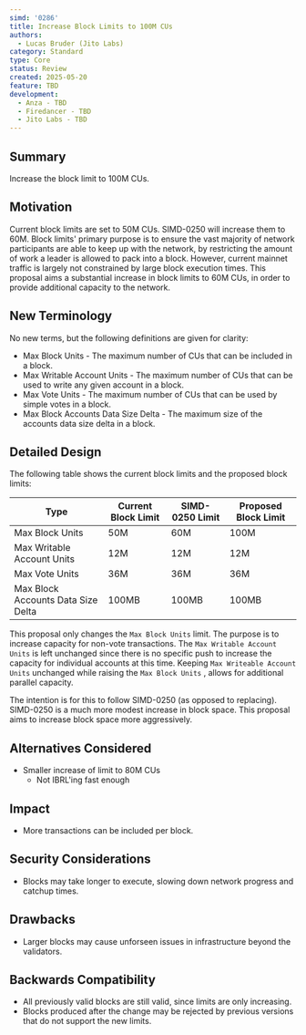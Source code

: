 ```yaml
---
simd: '0286'
title: Increase Block Limits to 100M CUs
authors:
  - Lucas Bruder (Jito Labs)
category: Standard
type: Core
status: Review
created: 2025-05-20
feature: TBD
development:
  - Anza - TBD
  - Firedancer - TBD
  - Jito Labs - TBD
---
```


## Summary

Increase the block limit to 100M CUs.

## Motivation

Current block limits are set to 50M CUs. SIMD-0250 will increase them to 60M.
Block limits' primary purpose is to ensure the vast majority of network
participants are able to keep up with the network, by restricting the amount of
work a leader is allowed to pack into a block. However, current mainnet traffic
is largely not constrained by large block execution times. This proposal aims a
substantial increase in block limits to 60M CUs, in order to provide additional
capacity to the network.

## New Terminology

No new terms, but the following definitions are given for clarity:

- Max Block Units - The maximum number of CUs that can be included in a block.
- Max Writable Account Units - The maximum number of CUs that can be used to
  write any given account in a block.
- Max Vote Units - The maximum number of CUs that can be used by simple votes
  in a block.
- Max Block Accounts Data Size Delta - The maximum size of the accounts data
  size delta in a block.

## Detailed Design

The following table shows the current block limits and the proposed block
limits:

| Type | Current Block Limit | SIMD-0250 Limit | Proposed Block Limit |
|------|-----|---------------|---------------------|
| Max Block Units | 50M | 60M | 100M |
| Max Writable Account Units | 12M | 12M  | 12M |
| Max Vote Units | 36M | 36M  | 36M  |
| Max Block Accounts Data Size Delta | 100MB | 100MB | 100MB |

This proposal only changes the `Max Block Units` limit.
The purpose is to increase capacity for non-vote transactions.
The `Max Writable Account Units` is left unchanged since there is no specific
push to increase the capacity for individual accounts at this time.
Keeping `Max Writeable Account Units` unchanged while raising the
`Max Block Units` , allows for additional parallel capacity.

The intention is for this to follow SIMD-0250 (as opposed to replacing).
SIMD-0250 is a much more modest increase in block space. This proposal 
aims to increase block space more aggressively.

## Alternatives Considered

- Smaller increase of limit to 80M CUs
    - Not IBRL'ing fast enough

## Impact

- More transactions can be included per block.

## Security Considerations

- Blocks may take longer to execute, slowing down network progress and catchup times.

## Drawbacks

- Larger blocks may cause unforseen issues in infrastructure beyond the
  validators.

## Backwards Compatibility

- All previously valid blocks are still valid, since limits are only
  increasing.
- Blocks produced after the change may be rejected by previous versions that do
  not support the new limits.

